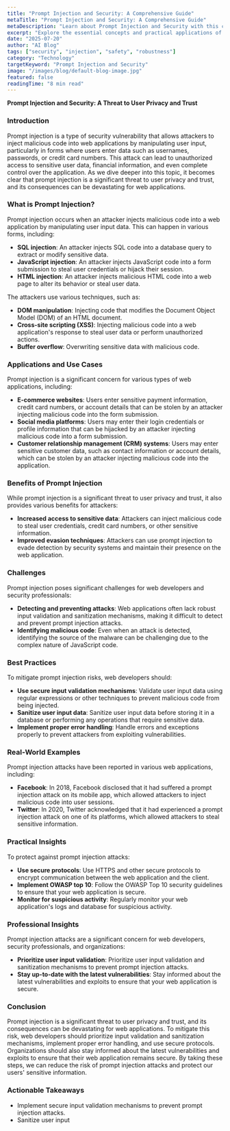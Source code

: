 ```yaml
---
title: "Prompt Injection and Security: A Comprehensive Guide"
metaTitle: "Prompt Injection and Security: A Comprehensive Guide"
metaDescription: "Learn about Prompt Injection and Security with this comprehensive guide covering key concepts, applications, and best practices."
excerpt: "Explore the essential concepts and practical applications of Prompt Injection and Security in this detailed guide."
date: "2025-07-20"
author: "AI Blog"
tags: ["security", "injection", "safety", "robustness"]
category: "Technology"
targetKeyword: "Prompt Injection and Security"
image: "/images/blog/default-blog-image.jpg"
featured: false
readingTime: "8 min read"
---
```


**Prompt Injection and Security: A Threat to User Privacy and Trust**

### Introduction

Prompt injection is a type of security vulnerability that allows attackers to inject malicious code into web applications by manipulating user input, particularly in forms where users enter data such as usernames, passwords, or credit card numbers. This attack can lead to unauthorized access to sensitive user data, financial information, and even complete control over the application. As we dive deeper into this topic, it becomes clear that prompt injection is a significant threat to user privacy and trust, and its consequences can be devastating for web applications.

### What is Prompt Injection?

Prompt injection occurs when an attacker injects malicious code into a web application by manipulating user input data. This can happen in various forms, including:

* **SQL injection**: An attacker injects SQL code into a database query to extract or modify sensitive data.
* **JavaScript injection**: An attacker injects JavaScript code into a form submission to steal user credentials or hijack their session.
* **HTML injection**: An attacker injects malicious HTML code into a web page to alter its behavior or steal user data.

The attackers use various techniques, such as:

* **DOM manipulation**: Injecting code that modifies the Document Object Model (DOM) of an HTML document.
* **Cross-site scripting (XSS)**: Injecting malicious code into a web application's response to steal user data or perform unauthorized actions.
* **Buffer overflow**: Overwriting sensitive data with malicious code.

### Applications and Use Cases

Prompt injection is a significant concern for various types of web applications, including:

* **E-commerce websites**: Users enter sensitive payment information, credit card numbers, or account details that can be stolen by an attacker injecting malicious code into the form submission.
* **Social media platforms**: Users may enter their login credentials or profile information that can be hijacked by an attacker injecting malicious code into a form submission.
* **Customer relationship management (CRM) systems**: Users may enter sensitive customer data, such as contact information or account details, which can be stolen by an attacker injecting malicious code into the application.

### Benefits of Prompt Injection

While prompt injection is a significant threat to user privacy and trust, it also provides various benefits for attackers:

* **Increased access to sensitive data**: Attackers can inject malicious code to steal user credentials, credit card numbers, or other sensitive information.
* **Improved evasion techniques**: Attackers can use prompt injection to evade detection by security systems and maintain their presence on the web application.

### Challenges

Prompt injection poses significant challenges for web developers and security professionals:

* **Detecting and preventing attacks**: Web applications often lack robust input validation and sanitization mechanisms, making it difficult to detect and prevent prompt injection attacks.
* **Identifying malicious code**: Even when an attack is detected, identifying the source of the malware can be challenging due to the complex nature of JavaScript code.

### Best Practices

To mitigate prompt injection risks, web developers should:

* **Use secure input validation mechanisms**: Validate user input data using regular expressions or other techniques to prevent malicious code from being injected.
* **Sanitize user input data**: Sanitize user input data before storing it in a database or performing any operations that require sensitive data.
* **Implement proper error handling**: Handle errors and exceptions properly to prevent attackers from exploiting vulnerabilities.

### Real-World Examples

Prompt injection attacks have been reported in various web applications, including:

* **Facebook**: In 2018, Facebook disclosed that it had suffered a prompt injection attack on its mobile app, which allowed attackers to inject malicious code into user sessions.
* **Twitter**: In 2020, Twitter acknowledged that it had experienced a prompt injection attack on one of its platforms, which allowed attackers to steal sensitive information.

### Practical Insights

To protect against prompt injection attacks:

* **Use secure protocols**: Use HTTPS and other secure protocols to encrypt communication between the web application and the client.
* **Implement OWASP top 10**: Follow the OWASP Top 10 security guidelines to ensure that your web application is secure.
* **Monitor for suspicious activity**: Regularly monitor your web application's logs and database for suspicious activity.

### Professional Insights

Prompt injection attacks are a significant concern for web developers, security professionals, and organizations:

* **Prioritize user input validation**: Prioritize user input validation and sanitization mechanisms to prevent prompt injection attacks.
* **Stay up-to-date with the latest vulnerabilities**: Stay informed about the latest vulnerabilities and exploits to ensure that your web application is secure.

### Conclusion

Prompt injection is a significant threat to user privacy and trust, and its consequences can be devastating for web applications. To mitigate this risk, web developers should prioritize input validation and sanitization mechanisms, implement proper error handling, and use secure protocols. Organizations should also stay informed about the latest vulnerabilities and exploits to ensure that their web application remains secure. By taking these steps, we can reduce the risk of prompt injection attacks and protect our users' sensitive information.

### Actionable Takeaways

* Implement secure input validation mechanisms to prevent prompt injection attacks.
* Sanitize user input